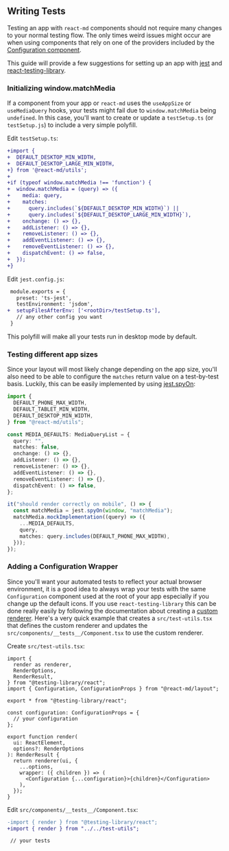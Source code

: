## Writing Tests

Testing an app with `react-md` components should not require many changes to
your normal testing flow. The only times weird issues might occur are when using
components that rely on one of the providers included by the [Configuration
component].

This guide will provide a few suggestions for setting up an app with [jest] and
[react-testing-library].

### Initializing window.matchMedia

If a component from your app or `react-md` uses the `useAppSize` or
`useMediaQuery` hooks, your tests might fail due to `window.matchMedia` being
`undefined`. In this case, you'll want to create or update a `testSetup.ts` (or
`testSetup.js`) to include a very simple polyfill.

Edit `testSetup.ts`:

```diff
+import {
+  DEFAULT_DESKTOP_MIN_WIDTH,
+  DEFAULT_DESKTOP_LARGE_MIN_WIDTH,
+} from '@react-md/utils';
+
+if (typeof window.matchMedia !== 'function') {
+  window.matchMedia = (query) => ({
+    media: query,
+    matches:
+      query.includes(`${DEFAULT_DESKTOP_MIN_WIDTH}`) ||
+      query.includes(`${DEFAULT_DESKTOP_LARGE_MIN_WIDTH}`),
+    onchange: () => {},
+    addListener: () => {},
+    removeListener: () => {},
+    addEventListener: () => {},
+    removeEventListener: () => {},
+    dispatchEvent: () => false,
+  });
+}
```

Edit `jest.config.js`:

```diff
 module.exports = {
   preset: 'ts-jest',
   testEnvironment: 'jsdom',
+  setupFilesAfterEnv: ['<rootDir>/testSetup.ts'],
   // any other config you want
 }
```

This polyfill will make all your tests run in desktop mode by default.

### Testing different app sizes

Since your layout will most likely change depending on the app size, you'll also
need to be able to configure the `matches` return value on a test-by-test basis.
Luckily, this can be easily implemented by using [jest.spyOn]:

```ts
import {
  DEFAULT_PHONE_MAX_WIDTH,
  DEFAULT_TABLET_MIN_WIDTH,
  DEFAULT_DESKTOP_MIN_WIDTH,
} from "@react-md/utils";

const MEDIA_DEFAULTS: MediaQueryList = {
  query: "",
  matches: false,
  onchange: () => {},
  addListener: () => {},
  removeListener: () => {},
  addEventListener: () => {},
  removeEventListener: () => {},
  dispatchEvent: () => false,
};

it("should render correctly on mobile", () => {
  const matchMedia = jest.spyOn(window, "matchMedia");
  matchMedia.mockImplementation((query) => ({
    ...MEDIA_DEFAULTS,
    query,
    matches: query.includes(DEFAULT_PHONE_MAX_WIDTH),
  }));
});
```

### Adding a Configuration Wrapper

Since you'll want your automated tests to reflect your actual browser
environment, it is a good idea to always wrap your tests with the same
`Configuration` component used at the root of your app especially if you change
up the default icons. If you use `react-testing-library` this can be done really
easily by following the documentation about creating a [custom renderer]. Here's
a very quick example that creates a `src/test-utils.tsx` that defines the custom
renderer and updates the `src/components/__tests__/Component.tsx` to use the
custom renderer.

Create `src/test-utils.tsx`:

```tsx
import {
  render as renderer,
  RenderOptions,
  RenderResult,
} from "@testing-library/react";
import { Configuration, ConfigurationProps } from "@react-md/layout";

export * from "@testing-library/react";

const configuration: ConfigurationProps = {
  // your configuration
};

export function render(
  ui: ReactElement,
  options?: RenderOptions
): RenderResult {
  return renderer(ui, {
    ...options,
    wrapper: ({ children }) => (
      <Configuration {...configuration}>{children}</Configuration>
    ),
  });
}
```

Edit `src/components/__tests__/Component.tsx`:

```diff
-import { render } from "@testing-library/react";
+import { render } from "../../test-utils";

 // your tests
```

[jest]: https://jestjs.io/
[jest.spyon]: https://jestjs.io/docs/en/jest-object#jestspyonobject-methodname
[react-testing-library]:
  https://testing-library.com/docs/react-testing-library/intro
[custom renderer]:
  https://testing-library.com/docs/react-testing-library/setup#custom-render
[configuration component]: /guides/configuring-your-app
